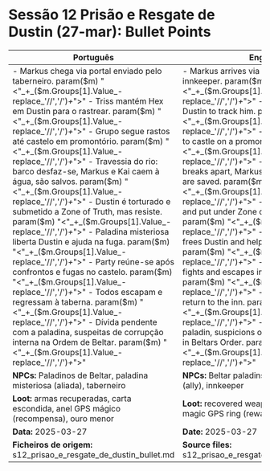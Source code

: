 # Sessão 12  Prisão e Resgate de Dustin (27-mar): Bullet Points

| Português | English |
|-----------|---------|
| - Markus chega via portal enviado pelo taberneiro. param($m) "<"_+_($m.Groups[1].Value_-replace_'//','/')_+_">" - Triss mantém Hex em Dustin para o rastrear. param($m) "<"_+_($m.Groups[1].Value_-replace_'//','/')_+_">" - Grupo segue rastos até castelo em promontório. param($m) "<"_+_($m.Groups[1].Value_-replace_'//','/')_+_">" - Travessia do rio: barco desfaz-se, Markus e Kai caem à água, são salvos. param($m) "<"_+_($m.Groups[1].Value_-replace_'//','/')_+_">" - Dustin é torturado e submetido a Zone of Truth, mas resiste. param($m) "<"_+_($m.Groups[1].Value_-replace_'//','/')_+_">" - Paladina misteriosa liberta Dustin e ajuda na fuga. param($m) "<"_+_($m.Groups[1].Value_-replace_'//','/')_+_">" - Party reúne-se após confrontos e fugas no castelo. param($m) "<"_+_($m.Groups[1].Value_-replace_'//','/')_+_">" - Todos escapam e regressam à taberna. param($m) "<"_+_($m.Groups[1].Value_-replace_'//','/')_+_">" - Dívida pendente com a paladina, suspeitas de corrupção interna na Ordem de Beltar. param($m) "<"_+_($m.Groups[1].Value_-replace_'//','/')_+_">"  | - Markus arrives via portal sent by the innkeeper. param($m) "<"_+_($m.Groups[1].Value_-replace_'//','/')_+_">" - Triss keeps Hex on Dustin to track him. param($m) "<"_+_($m.Groups[1].Value_-replace_'//','/')_+_">" - Group follows tracks to castle on a promontory. param($m) "<"_+_($m.Groups[1].Value_-replace_'//','/')_+_">" - River crossing: boat breaks apart, Markus and Kai fall in, but are saved. param($m) "<"_+_($m.Groups[1].Value_-replace_'//','/')_+_">" - Dustin is tortured and put under Zone of Truth, but resists. param($m) "<"_+_($m.Groups[1].Value_-replace_'//','/')_+_">" - Mysterious paladin frees Dustin and helps him escape. param($m) "<"_+_($m.Groups[1].Value_-replace_'//','/')_+_">" - Party reunites after fights and escapes in the castle. param($m) "<"_+_($m.Groups[1].Value_-replace_'//','/')_+_">" - All escape and return to the inn. param($m) "<"_+_($m.Groups[1].Value_-replace_'//','/')_+_">" - Debt owed to the paladin, suspicions of internal corruption in Beltars Order. param($m) "<"_+_($m.Groups[1].Value_-replace_'//','/')_+_">"  |
| **NPCs:** Paladinos de Beltar, paladina misteriosa (aliada), taberneiro | **NPCs:** Beltar paladins, mysterious paladin (ally), innkeeper |
| **Loot:** armas recuperadas, carta escondida, anel GPS mágico (recompensa), ouro menor | **Loot:** recovered weapons, hidden letter, magic GPS ring (reward), minor gold |
| **Data:** 2025-03-27 | **Date:** 2025-03-27 |
| **Ficheiros de origem:** s12_prisao_e_resgate_de_dustin_bullet.md | **Source files:** s12_prisao_e_resgate_de_dustin_bullet.md |

























